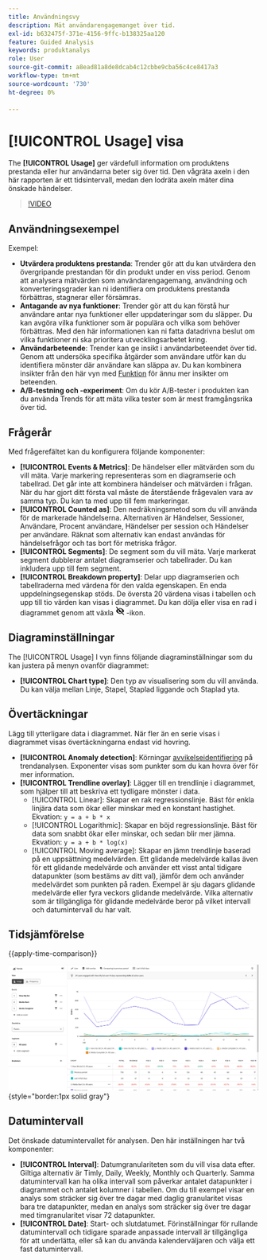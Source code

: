 ```yaml
---
title: Användningsvy
description: Mät användarengagemanget över tid.
exl-id: b632475f-371e-4156-9ffc-b138325aa120
feature: Guided Analysis
keywords: produktanalys
role: User
source-git-commit: a8ead81a8de8dcab4c12cbbe9cba56c4ce8417a3
workflow-type: tm+mt
source-wordcount: '730'
ht-degree: 0%

---
```


# [!UICONTROL Usage] visa

The **[!UICONTROL Usage]** ger värdefull information om produktens prestanda eller hur användarna beter sig över tid. Den vågräta axeln i den här rapporten är ett tidsintervall, medan den lodräta axeln mäter dina önskade händelser.

>[!VIDEO](https://video.tv.adobe.com/v/3421666/?learn=on)

## Användningsexempel

Exempel:

* **Utvärdera produktens prestanda**: Trender gör att du kan utvärdera den övergripande prestandan för din produkt under en viss period. Genom att analysera mätvärden som användarengagemang, användning och konverteringsgrader kan ni identifiera om produktens prestanda förbättras, stagnerar eller försämras.
* **Antagande av nya funktioner**: Trender gör att du kan förstå hur användare antar nya funktioner eller uppdateringar som du släpper. Du kan avgöra vilka funktioner som är populära och vilka som behöver förbättras. Med den här informationen kan ni fatta datadrivna beslut om vilka funktioner ni ska prioritera utvecklingsarbetet kring.
* **Användarbeteende**: Trender kan ge insikt i användarbeteendet över tid. Genom att undersöka specifika åtgärder som användare utför kan du identifiera mönster där användare kan släppa av. Du kan kombinera insikter från den här vyn med [Funktion](friction.md) för ännu mer insikter om beteenden.
* **A/B-testning och -experiment**: Om du kör A/B-tester i produkten kan du använda Trends för att mäta vilka tester som är mest framgångsrika över tid.

## Frågerår

Med frågerefältet kan du konfigurera följande komponenter:

* **[!UICONTROL Events & Metrics]**: De händelser eller mätvärden som du vill mäta. Varje markering representeras som en diagramserie och tabellrad. Det går inte att kombinera händelser och mätvärden i frågan. När du har gjort ditt första val måste de återstående frågevalen vara av samma typ. Du kan ta med upp till fem markeringar.
* **[!UICONTROL Counted as]**: Den nedräkningsmetod som du vill använda för de markerade händelserna. Alternativen är Händelser, Sessioner, Användare, Procent användare, Händelser per session och Händelser per användare. Räknat som alternativ kan endast användas för händelsefrågor och tas bort för metriska frågor.
* **[!UICONTROL Segments]**: De segment som du vill mäta. Varje markerat segment dubblerar antalet diagramserier och tabellrader. Du kan inkludera upp till fem segment.
* **[!UICONTROL Breakdown property]**: Delar upp diagramserien och tabellraderna med värdena för den valda egenskapen. En enda uppdelningsegenskap stöds. De översta 20 värdena visas i tabellen och upp till tio värden kan visas i diagrammet. Du kan dölja eller visa en rad i diagrammet genom att växla ![Visa ikon för Dölj](../assets/hide-in-chart.png) -ikon.

## Diagraminställningar

The [!UICONTROL Usage] I vyn finns följande diagraminställningar som du kan justera på menyn ovanför diagrammet:

* **[!UICONTROL Chart type]**: Den typ av visualisering som du vill använda. Du kan välja mellan Linje, Stapel, Staplad liggande och Staplad yta.

## Övertäckningar

Lägg till ytterligare data i diagrammet. När fler än en serie visas i diagrammet visas övertäckningarna endast vid hovring.

* **[!UICONTROL Anomaly detection]**: Körningar [avvikelseidentifiering](/help/analysis-workspace/c-anomaly-detection/anomaly-detection.md) på trendanalysen. Exponenter visas som punkter som du kan hovra över för mer information.
* **[!UICONTROL Trendline overlay]**: Lägger till en trendlinje i diagrammet, som hjälper till att beskriva ett tydligare mönster i data.
   * [!UICONTROL Linear]: Skapar en rak regressionslinje. Bäst för enkla linjära data som ökar eller minskar med en konstant hastighet. Ekvation: `y = a + b * x`
   * [!UICONTROL Logarithmic]: Skapar en böjd regressionslinje. Bäst för data som snabbt ökar eller minskar, och sedan blir mer jämna. Ekvation: `y = a + b * log(x)`
   * [!UICONTROL Moving average]: Skapar en jämn trendlinje baserad på en uppsättning medelvärden. Ett glidande medelvärde kallas även för ett glidande medelvärde och använder ett visst antal tidigare datapunkter (som bestäms av ditt val), jämför dem och använder medelvärdet som punkten på raden. Exempel är sju dagars glidande medelvärde eller fyra veckors glidande medelvärde. Vilka alternativ som är tillgängliga för glidande medelvärde beror på vilket intervall och datumintervall du har valt.

## Tidsjämförelse

{{apply-time-comparison}}

![Jämför användningstid](../assets/usage-compare.png){style="border:1px solid gray"}

## Datumintervall

Det önskade datumintervallet för analysen. Den här inställningen har två komponenter:

* **[!UICONTROL Interval]**: Datumgranulariteten som du vill visa data efter. Giltiga alternativ är Timly, Daily, Weekly, Monthly och Quarterly. Samma datumintervall kan ha olika intervall som påverkar antalet datapunkter i diagrammet och antalet kolumner i tabellen. Om du till exempel visar en analys som sträcker sig över tre dagar med daglig granularitet visas bara tre datapunkter, medan en analys som sträcker sig över tre dagar med timgranularitet visar 72 datapunkter.
* **[!UICONTROL Date]**: Start- och slutdatumet. Förinställningar för rullande datumintervall och tidigare sparade anpassade intervall är tillgängliga för att underlätta, eller så kan du använda kalenderväljaren och välja ett fast datumintervall.

